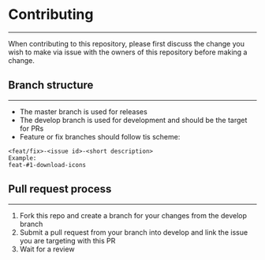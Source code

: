 # Contributing
---
When contributing to this repository, please first discuss the change you wish to make via issue with the owners of this repository before making a change.  

## Branch structure
---
- The master branch is used for releases
- The develop branch is used for development and should be the target for PRs
- Feature or fix branches should follow tis scheme:
```
<feat/fix>-<issue id>-<short description>
Example:
feat-#1-download-icons
```

## Pull request process
---
1. Fork this repo and create a branch for your changes from the develop branch
2. Submit a pull request from your branch into develop and link the issue you are targeting with this PR
3. Wait for a review
